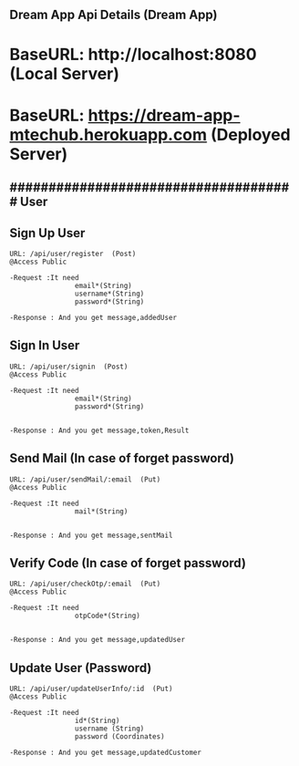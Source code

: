 ## Dream App Api Details (Dream App)

#  BaseURL: http://localhost:8080 (Local Server)
#  BaseURL: https://dream-app-mtechub.herokuapp.com (Deployed Server)



## ##################################### User




## Sign Up User

    URL: /api/user/register  (Post)
    @Access Public

    -Request :It need
                    email*(String)
                    username*(String)
                    password*(String)

    -Response : And you get message,addedUser



## Sign In User

    URL: /api/user/signin  (Post)
    @Access Public

    -Request :It need
                    email*(String)
                    password*(String)


    -Response : And you get message,token,Result



## Send Mail (In case of forget password)

    URL: /api/user/sendMail/:email  (Put)
    @Access Public

    -Request :It need
                    mail*(String)


    -Response : And you get message,sentMail



## Verify Code (In case of forget password)

    URL: /api/user/checkOtp/:email  (Put)
    @Access Public

    -Request :It need
                    otpCode*(String)


    -Response : And you get message,updatedUser




## Update User (Password)

    URL: /api/user/updateUserInfo/:id  (Put)
    @Access Public

    -Request :It need
                    id*(String)
                    username (String)
                    password (Coordinates)

    -Response : And you get message,updatedCustomer
